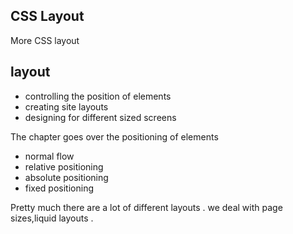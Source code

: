 ## CSS Layout

More CSS layout

## layout 

* controlling the position of elements
* creating site layouts
* designing for different sized screens

The chapter goes over the positioning of elements

* normal flow
* relative positioning
* absolute positioning
* fixed positioning

Pretty much there are a lot of different layouts . we deal with page sizes,liquid layouts .

